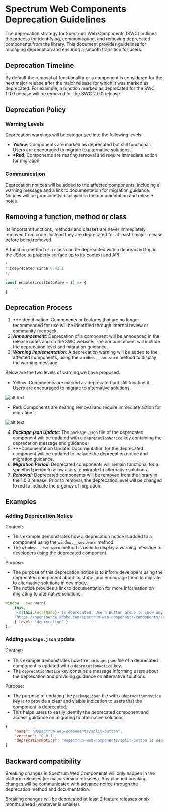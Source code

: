 # Spectrum Web Components Deprecation Guidelines

The deprecation strategy for Spectrum Web Components (SWC) outlines the process for identifying, communicating, and removing deprecated components from the library. This document provides guidelines for managing deprecation and ensuring a smooth transition for users.

## Deprecation Timeline

By default the removal of functionality or a component is considered for the next major release after the major release for which it was marked as deprecated. For example, a function marked as deprecated for the SWC 1.0.0 release will be removed for the SWC 2.0.0 release.

## Deprecation Policy

### Warning Levels

Deprecation warnings will be categorised into the following levels:

-   **_Yellow_**: Components are marked as deprecated but still functional. Users are encouraged to migrate to alternative solutions.
-   **\*Red**: Components are nearing removal and require immediate action for migration.

### Communication

Deprecation notices will be added to the affected components, including a warning message and a link to documentation for migration guidance. Notices will be prominently displayed in the documentation and release notes.

## Removing a function, method or class

Its important functions, methods and classes are never immediately removed from code.
Instead they are deprecated for at least 1 major release before being removed.

A function,method or a class can be depreacted with a depreacted tag in the JSdoc to properly surface up to its context and API

```js
*
* @deprecated since 0.42.1
*/

const enableScrollIntoView = () => {
    ....
}
```

## Deprecation Process

1. \*\*\*Identification: Components or features that are no longer recommended for use will be identified through internal review or community feedback.
2. **_Announcement_**: Deprecation of a component will be announced in the release notes and on the SWC website. The announcement will include the deprecation level and migration guidance.
3. **_Warning Implementation_**: A deprecation warning will be added to the affected components, using the `window.__swc.warn` method to display the warning message.

Below are the two levels of warning we have proposed.

-   Yellow: Components are marked as deprecated but still functional. Users are encouraged to migrate to alternative solutions.

![alt text](image.png)

-   Red: Components are nearing removal and require immediate action for migration.

![alt text](image-1.png)

4. **_Package.json Update_**: The `package.json` file of the deprecated component will be updated with a `deprecationNotice` key containing the deprecation message and guidance.
5. \*\*\*Documentation Update: Documentation for the deprecated component will be updated to include the deprecation notice and migration guidance.
6. **_Migration Period_**: Deprecated components will remain functional for a specified period to allow users to migrate to alternative solutions.
7. **_Removal:_** Deprecated components will be removed from the library in the 1.0.0 release. Prior to removal, the deprecation level will be changed to red to indicate the urgency of migration.

## Examples

### Adding Deprecation Notice

Context:

-   This example demonstrates how a deprecation notice is added to a component using the `window.__swc.warn` method.
-   The `window.__swc.warn` method is used to display a warning message to developers using the deprecated component.

Purpose:

-   The purpose of this deprecation notice is to inform developers using the deprecated component about its status and encourage them to migrate to alternative solutions in dev mode.
-   The notice provides a link to documentation for more information on migrating to alternative solutions.

```js
window.__swc.warn(
    this,
    `<${this.localName}> is deprecated. Use a Button Group to show any additional actions related to the most critical action.`,
    'https://opensource.adobe.com/spectrum-web-components/components/split-button/#deprecation',
    { level: 'deprecation' }
);
```

### Adding `package.json` update

Context:

-   This example demonstrates how the `package.json` file of a deprecated component is updated with a `deprecationNotice` key.
-   The `deprecationNotice` key contains a message informing users about the deprecation and providing guidance on alternative solutions.

Purpose:

-   The purpose of updating the `package.json` file with a `deprecationNotice` key is to provide a clear and visible indication to users that the component is deprecated.
-   This helps users to easily identify the deprecated component and access guidance on migrating to alternative solutions.

```json
{
    "name": "@spectrum-web-components/split-button",
    "version": "0.0.1",
    "deprecationNotice": "@spectrum-web-components/split-button is deprecated."
}
```

## Backward compatibility

Breaking changes in Spectrum Web Components will only happen in the platform releases (ie: major version releases). Any planned breaking changes will be communicated with advance notice through the deprecation method and documentation.

Breaking changes will be deprecated at least 2 feature releases or six months ahead (whatever is smaller).
